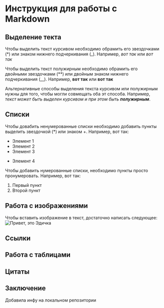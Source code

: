 # Инструкция для работы с Markdown

## Выделение текта

Чтобы выделить текст курсивом необходимо обрамить его звездочками (*) или знаком нижнего подчеркивания (_). Например, *вот так* или _вот так_

Чтобы выделить текст полужирным необходимо обрамить его двойными звездочками (**) или двойным знаком нижнего подчеркивания (__). Например, **вот так** или __вот так__

Альтернативные способы выделения текста курсивом или полужирным нужны для того, чтобы могли совмещать оба эт способа. Например, _текст может быть выделен курсивом и при этом быть **полужирным**_.

## Списки
Чтобы довабить ненумерованные списки необходимо добавить пункты выделить звездочкой (*) или знаком +.
Например, вот так:
* Элемент 1
* Элемент 2
* Элемент 3
+ Элемент 4

Чтобы добавить нумерованные списки, необходимо пункты просто пронумеровать.
Например, вот так:
1. Первый пункт
2. Второй пункт

## Работа с изображениями 

Чтобы вставить изображение в текст, достаточно написать следующее:
![Привет, это Эдичка](ALF04632.jpg)

## Ссылки

## Работа с таблицами

## Цитаты

## Заключение

Добавила инфу на локальном репозитории